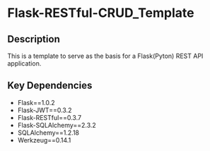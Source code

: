 # Flask-RESTful-CRUD_Template

## Description
This is a template to serve as the basis for a Flask(Pyton) REST API application.

## Key Dependencies
* Flask==1.0.2
* Flask-JWT==0.3.2
* Flask-RESTful==0.3.7
* Flask-SQLAlchemy==2.3.2
* SQLAlchemy==1.2.18
* Werkzeug==0.14.1
